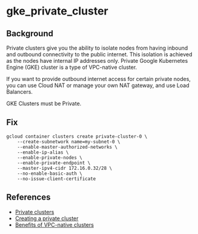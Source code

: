# gke_private_cluster

## Background

Private clusters give you the ability to isolate nodes from having inbound and outbound connectivity to the public internet. This isolation is achieved as the nodes have internal IP addresses only. Private Google Kubernetes Engine (GKE) cluster is a type of VPC-native cluster.

If you want to provide outbound internet access for certain private nodes, you can use Cloud NAT or manage your own NAT gateway, and use Load Balancers.

GKE Clusters must be Private.

## Fix

```shell
gcloud container clusters create private-cluster-0 \
    --create-subnetwork name=my-subnet-0 \
    --enable-master-authorized-networks \
    --enable-ip-alias \
    --enable-private-nodes \
    --enable-private-endpoint \
    --master-ipv4-cidr 172.16.0.32/28 \
    --no-enable-basic-auth \
    --no-issue-client-certificate
```

## References

- [Private clusters](https://cloud.google.com/kubernetes-engine/docs/concepts/private-cluster-concept)
- [Creating a private cluster](https://cloud.google.com/kubernetes-engine/docs/how-to/private-clusters)
- [Benefits of VPC-native clusters](https://cloud.google.com/kubernetes-engine/docs/concepts/alias-ips#benefits)
